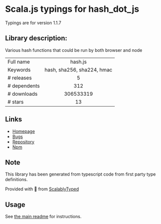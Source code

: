 
# Scala.js typings for hash_dot_js

Typings are for version 1.1.7

## Library description:
Various hash functions that could be run by both browser and node

|                    |                 |
| ------------------ | :-------------: |
| Full name          | hash.js |
| Keywords           | hash, sha256, sha224, hmac |
| # releases         | 5 |
| # dependents       | 312 |
| # downloads        | 306533319 |
| # stars            | 13 |

## Links
- [Homepage](https://github.com/indutny/hash.js)
- [Bugs](https://github.com/indutny/hash.js/issues)
- [Repository](https://github.com/indutny/hash.js)
- [Npm](https://www.npmjs.com/package/hash.js)
    


## Note
This library has been generated from typescript code from first party type definitions.

Provided with :purple_heart: from [ScalablyTyped](https://github.com/oyvindberg/ScalablyTyped)

## Usage
See [the main readme](../../readme.md) for instructions.


